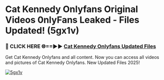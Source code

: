 # Cat Kennedy Onlyfans Original Videos 0nlyFans Leaked - Files Updated! (5gx1v)

<h3>🔴 CLICK HERE 🌐==►► <a href="https://tinyurl.com/4seja8ks" rel="nofollow">Cat Kennedy Onlyfans Updated Files</a></h3>

Get Cat Kennedy Onlyfans and all content. Now you can access all videos and pictures of Cat Kennedy Onlyfans. New Updated Files 2025!

[![5gx1v](https://i.imgur.com/EWjZXRe.gif)](https://tinyurl.com/4seja8ks)
